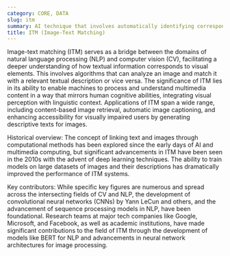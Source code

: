 ```yaml
---
category: CORE, DATA
slug: itm
summary: AI technique that involves automatically identifying correspondences between textual descriptions and visual elements within images.
title: ITM (Image-Text Matching)
---
```


Image-text matching (ITM) serves as a bridge between the domains of natural language processing (NLP) and computer vision (CV), facilitating a deeper understanding of how textual information corresponds to visual elements. This involves algorithms that can analyze an image and match it with a relevant textual description or vice versa. The significance of ITM lies in its ability to enable machines to process and understand multimedia content in a way that mirrors human cognitive abilities, integrating visual perception with linguistic context. Applications of ITM span a wide range, including content-based image retrieval, automatic image captioning, and enhancing accessibility for visually impaired users by generating descriptive texts for images.

Historical overview: The concept of linking text and images through computational methods has been explored since the early days of AI and multimedia computing, but significant advancements in ITM have been seen in the 2010s with the advent of deep learning techniques. The ability to train models on large datasets of images and their descriptions has dramatically improved the performance of ITM systems.

Key contributors: While specific key figures are numerous and spread across the intersecting fields of CV and NLP, the development of convolutional neural networks (CNNs) by Yann LeCun and others, and the advancement of sequence processing models in NLP, have been foundational. Research teams at major tech companies like Google, Microsoft, and Facebook, as well as academic institutions, have made significant contributions to the field of ITM through the development of models like BERT for NLP and advancements in neural network architectures for image processing.